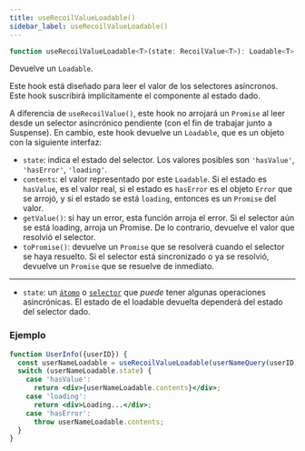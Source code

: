 ```yaml
---
title: useRecoilValueLoadable()
sidebar_label: useRecoilValueLoadable()
---
```


```jsx
function useRecoilValueLoadable<T>(state: RecoilValue<T>): Loadable<T>
```

Devuelve un `Loadable`.

Este hook está diseñado para leer el valor de los selectores asíncronos. Este hook suscribirá implícitamente el componente al estado dado.

A diferencia de `useRecoilValue()`, este hook no arrojará un `Promise` al leer desde un selector asincrónico pendiente (con el fin de trabajar junto a Suspense). En cambio, este hook devuelve un `Loadable`, que es un objeto con la siguiente interfaz:

- `state`: indica el estado del selector. Los valores posibles son `'hasValue'`, `'hasError'`, `'loading'`.
- `contents`: el valor representado por este `Loadable`. Si el estado es `hasValue`, es el valor real, si el estado es `hasError` es el objeto `Error` que se arrojó, y si el estado se está `loading`, entonces es un `Promise` del valor.
- `getValue()`: si hay un error, esta función arroja el error. Si el selector aún se está loading, arroja un Promise. De lo contrario, devuelve el valor que resolvió el selector.
- `toPromise()`: devuelve un `Promise` que se resolverá cuando el selector se haya resuelto. Si el selector está sincronizado o ya se resolvió, devuelve un `Promise` que se resuelve de inmediato.

---

- `state`: un [`átomo`](/docs/api-reference/core/atom) o [`selector`](/docs/api-reference/core/selector) que _puede_ tener algunas operaciones asincrónicas. El estado de el loadable devuelta dependerá del estado del selector dado.

### Ejemplo

```jsx
function UserInfo({userID}) {
  const userNameLoadable = useRecoilValueLoadable(userNameQuery(userID));
  switch (userNameLoadable.state) {
    case 'hasValue':
      return <div>{userNameLoadable.contents}</div>;
    case 'loading':
      return <div>Loading...</div>;
    case 'hasError':
      throw userNameLoadable.contents;
  }
}
```
